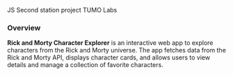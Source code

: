 JS Second station project TUMO Labs

### **Overview**
**Rick and Morty Character Explorer** is an interactive web app to explore characters from the Rick and Morty universe. The app fetches data from the Rick and Morty API, displays character cards, and allows users to view details and manage a collection of favorite characters.
